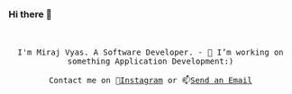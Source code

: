 ### Hi there 👋

<p align="center">
 <!-- <img src="https://user-images.githubusercontent.com/5679180/79618120-0daffb80-80be-11ea-819e-d2b0fa904d07.gif" width="27px"> -->
  <br><br>
  <samp>
I'm Miraj Vyas. A Software Developer.
    - 🔭 I’m working on something Application Development:) 
     <br><br>Contact me on 💬<a href="https://www.instagram.com/miraj_1999/">Instagram</a> or 📫<a href="mailto:miraj12vyas@gmail.com">Send an Email</a>
  </samp>
</p>


<!--
- 🔭 I’m currently working as ... Jr. Software Engineer
- 🌱 I’m currently learning ... Flutter
- 👯 I’m looking to collaborate on ... GitHub
- 💬 Ask me about ... Coding
- 📫 How to reach me: ...Instagram = https://www.instagram.com/miraj_1999/
- ⚡ Thought: ... The more you Learn, the more you Earn.
-->
